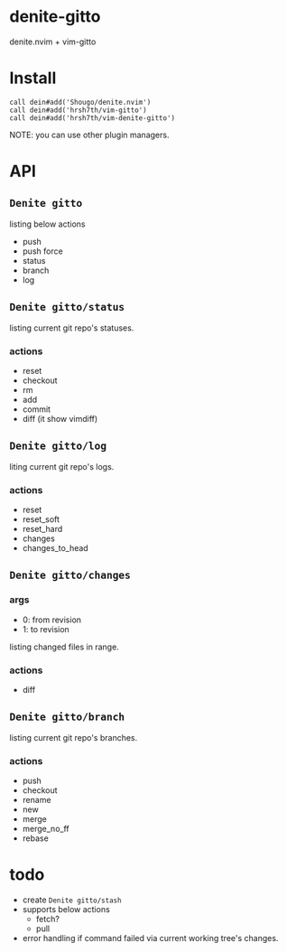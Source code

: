 # denite-gitto
denite.nvim + vim-gitto

# Install
```
call dein#add('Shougo/denite.nvim')
call dein#add('hrsh7th/vim-gitto')
call dein#add('hrsh7th/vim-denite-gitto')
```

NOTE: you can use other plugin managers.

# API
## `Denite gitto`
listing below actions

- push
- push force
- status
- branch
- log

## `Denite gitto/status`

listing current git repo's statuses.

### actions
- reset
- checkout
- rm
- add
- commit
- diff (it show vimdiff)


## `Denite gitto/log`

liting current git repo's logs.

### actions
- reset
- reset_soft
- reset_hard
- changes
- changes_to_head

## `Denite gitto/changes`

### args
- 0: from revision
- 1: to revision

listing changed files in range.

### actions
- diff

## `Denite gitto/branch`

listing current git repo's branches.

### actions
- push
- checkout
- rename
- new
- merge
- merge_no_ff
- rebase

# todo
- create `Denite gitto/stash`
- supports below actions
  - fetch?
  - pull
- error handling if command failed via current working tree's changes.


